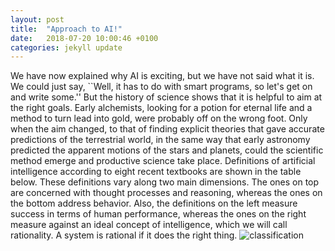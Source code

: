 ```yaml
---
layout: post
title:  "Approach to AI!"
date:   2018-07-20 10:00:46 +0100
categories: jekyll update
---
```

We have now explained why AI is exciting, but we have not said what it is. We could just say, ``Well, it has to do with smart programs, so let's get on and write some.'' But the history of science shows that it is helpful to aim at the right goals. Early alchemists, looking for a potion for eternal life and a method to turn lead into gold, were probably off on the wrong foot. Only when the aim changed, to that of finding explicit theories that gave accurate predictions of the terrestrial world, in the same way that early astronomy predicted the apparent motions of the stars and planets, could the scientific method emerge and productive science take place. Definitions of artificial intelligence according to eight recent textbooks are shown in the table below. These definitions vary along two main dimensions. The ones on top are concerned with thought processes and reasoning, whereas the ones on the bottom address behavior. Also, the definitions on the left measure success in terms of human performance, whereas the ones on the right measure against an ideal concept of intelligence, which we will call rationality. A system is rational if it does the right thing.
<img src="http://127.0.0.1:4000/images/basicfashion.png"
     alt="classification" />